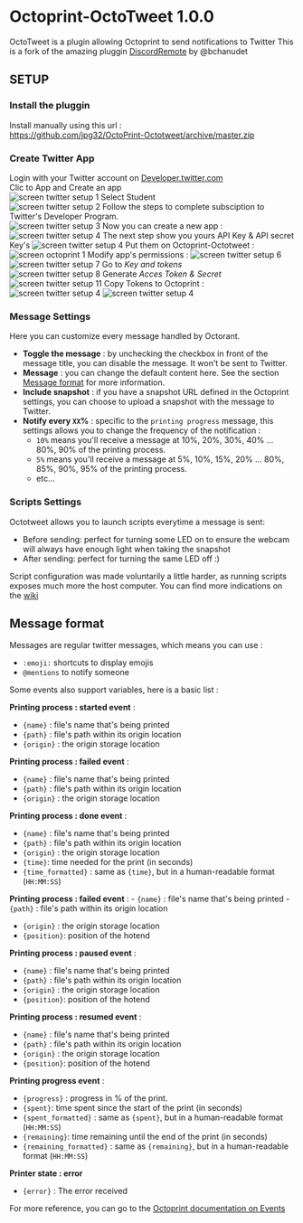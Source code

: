 # Octoprint-OctoTweet 1.0.0

OctoTweet is a plugin allowing Octoprint to send notifications to Twitter
This is a fork of the amazing pluggin [DiscordRemote](https://plugins.octoprint.org/plugins/DiscordRemote/) by @bchanudet

## SETUP
### Install the pluggin
Install manually using this url :  
https://github.com/jpg32/OctoPrint-Octotweet/archive/master.zip  

### Create Twitter App 
Login with your Twitter account on [Developer.twitter.com](https://developer.twitter.com/en)  
Clic to App and Create an app  
![screen twitter setup 1](assets/docs/twitter_setup_1.JPG)
Select Student  
![screen twitter setup 2](assets/docs/twitter_setup_2.JPG)
Follow the steps to complete subsciption to Twitter's Developer Program.  
![screen twitter setup 3](assets/docs/twitter_setup_3.JPG)
Now you can create a new app :  
![screen twitter setup 4](assets/docs/twitter_setup_4.JPG)
The next step show you yours API Key & API secret Key's 
![screen twitter setup 4](assets/docs/twitter_setup_5.JPG)
Put them on Octoprint-Octotweet :  
![screen octoprint 1](assets/docs/octoprint_1.JPG)
Modify app's permissions :
![screen twitter setup 6](assets/docs/twitter_setup_6.JPG)
![screen twitter setup 7](assets/docs/twitter_setup_7.JPG)
Go to *Key and tokens*  
![screen twitter setup 8](assets/docs/twitter_setup_8.JPG)
Generate *Acces Token & Secret*
![screen twitter setup 11](assets/docs/twitter_setup_11.JPG)
Copy Tokens to Octoprint :
![screen twitter setup 4](assets/docs/twitter_setup_12.JPG)
![screen twitter setup 4](assets/docs/octoprint_2.JPG)

### Message Settings

Here you can customize every message handled by Octorant.

- **Toggle the message** : by unchecking the checkbox in front of the message title, you can disable the message. It won't be sent to Twitter.
- **Message** : you can change the default content here. See the section [Message format](#message-format) for more information.
- **Include snapshot** : if you have a snapshot URL defined in the Octoprint settings, you can choose to upload a snapshot with the message to Twitter.
- **Notify every `XX`%** : specific to the `printing progress` message, this settings allows you to change the frequency of the notification :
    - `10%` means you'll receive a message at 10%, 20%, 30%, 40% ... 80%, 90% of the printing process.
    - `5%` means you'll receive a message at 5%, 10%, 15%, 20% ... 80%, 85%, 90%, 95% of the printing process.
    - etc...

### Scripts Settings

Octotweet allows you to launch scripts everytime a message is sent:

- Before sending: perfect for turning some LED on to ensure the webcam will always have enough light when taking the snapshot
- After sending: perfect for turning the same LED off :)

Script configuration was made voluntarily a little harder, as running scripts exposes much more the host computer. You can find more indications on the [wiki](https://github.com/bchanudet/OctoPrint-Octorant/wiki/Launching-scripts)

## Message format  

Messages are regular twitter messages, which means you can use :
- `:emoji:` shortcuts to display emojis
- `@mentions` to notify someone

Some events also support variables, here is a basic list :

**Printing process : started event** :
- `{name}` : file's name that's being printed
- `{path}` : file's path within its origin location
- `{origin}` : the origin storage location

**Printing process : failed event** :
- `{name}` : file's name that's being printed
- `{path}` : file's path within its origin location
- `{origin}` : the origin storage location

**Printing process : done event** :
- `{name}` : file's name that's being printed
- `{path}` : file's path within its origin location
- `{origin}` : the origin storage location
- `{time}`: time needed for the print (in seconds)
- `{time_formatted}` : same as `{time}`, but in a human-readable format (`HH:MM:SS`)

**Printing process : failed event** :                                                                                                                                                                          - `{name}` : file's name that's being printed                                                                                                                                                                  - `{path}` : file's path within its origin location
- `{origin}` : the origin storage location
- `{position}`: position of the hotend

**Printing process : paused event** :
- `{name}` : file's name that's being printed
- `{path}` : file's path within its origin location
- `{origin}` : the origin storage location
- `{position}`: position of the hotend

**Printing process : resumed event** :
- `{name}` : file's name that's being printed
- `{path}` : file's path within its origin location
- `{origin}` : the origin storage location
- `{position}`: position of the hotend

**Printing progress event** :
- `{progress}` : progress in % of the print.
- `{spent}`: time spent since the start of the print (in seconds)
- `{spent_formatted}` : same as `{spent}`, but in a human-readable format (`HH:MM:SS`)
- `{remaining}`: time remaining until the end of the print (in seconds)
- `{remaining_formatted}` : same as `{remaining}`, but in a human-readable format (`HH:MM:SS`)

**Printer state : error**
- `{error}` : The error received

For more reference, you can go to the [Octoprint documentation on Events](http://docs.octoprint.org/en/master/events/index.html#sec-events-available-events) 
